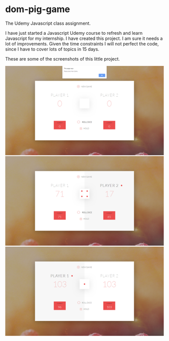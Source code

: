 # dom-pig-game
The Udemy Javascript class assignment.

I have just started a Javascript Udemy course to refresh and learn Javascript for my internship. I have created this project. I am sure it needs a lot of improvements. Given the time constraints I will not perfect the code, since I have to cover lots of topics in 15 days. 

These are some of the screenshots of this little project.

![](https://github.com/sediq-khan/dom-pig-game/blob/master/1.png)
![](https://github.com/sediq-khan/dom-pig-game/blob/master/2.png)
![](https://github.com/sediq-khan/dom-pig-game/blob/master/3.png)
